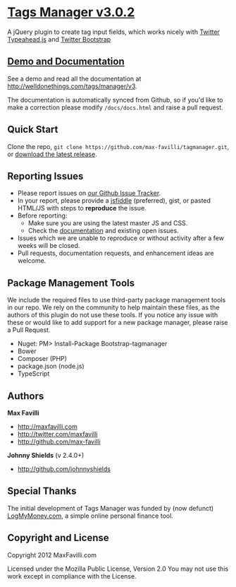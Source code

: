 # [Tags Manager v3.0.2](http://welldonethings.com/tags/manager/v3)

A jQuery plugin to create tag input fields, which works nicely with [Twitter Typeahead.js](http://twitter.github.io/typeahead.js/) and [Twitter Bootstrap](http://twitter.github.com/bootstrap)


## [Demo and Documentation](http://welldonethings.com/tags/manager/v3)

See a demo and read all the documentation at http://welldonethings.com/tags/manager/v3.

The documentation is automatically synced from Github, so if you'd like to make a correction please modify `/docs/docs.html` and raise a pull request.


## Quick Start

Clone the repo, `git clone https://github.com/max-favilli/tagmanager.git`, or [download the latest release](https://github.com/max-favilli/tagmanager/zipball/master).


## Reporting Issues

* Please report issues on [our Github Issue Tracker](https://github.com/max-favilli/tagmanager/issues).
* In your report, please provide a [jsfiddle](http://jsfiddle.net) (preferred), gist, or pasted HTML/JS with steps to **reproduce** the issue.
* Before reporting:
   * Make sure you are using the latest master JS and CSS.
   * Check the [documentation](http://welldonethings.com/tags/manager/v3) and existing open issues.
* Issues which we are unable to reproduce or without activity after a few weeks will be closed.
* Pull requests, documentation requests, and enhancement ideas are welcome.


## Package Management Tools

We include the required files to use third-party package management tools in our repo. We rely on the community to help
maintain these files, as the authors of this plugin do not use these tools. If you notice any issue with these or would like
to add support for a new package manager, please raise a Pull Request.

* Nuget: PM> Install-Package Bootstrap-tagmanager
* Bower
* Composer (PHP)
* package.json (node.js)
* TypeScript


## Authors

**Max Favilli**

+ http://maxfavilli.com
+ http://twitter.com/maxfavilli
+ http://github.com/max-favilli

**Johnny Shields** (v 2.4.0+)

+ http://github.com/johnnyshields


## Special Thanks

The initial development of Tags Manager was funded by (now defunct) [LogMyMoney.com](http://www.logmymoney.com), a simple online personal finance tool.


## Copyright and License

Copyright 2012 MaxFavilli.com

Licensed under the Mozilla Public License, Version 2.0
You may not use this work except in compliance with the License.
